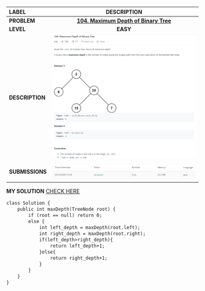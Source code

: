 | LABEL | DESCRIPTION |
| :---        |    :----:   |
| **PROBLEM** | **[104. Maximum Depth of Binary Tree](https://leetcode.com/problems/maximum-depth-of-binary-tree)** |
| **LEVEL** | **EASY** |
| **DESCRIPTION** | ![Problem Description](./assets/problem.png) |
| **SUBMISSIONS** | ![Submission Details](./assets/submission.png) |

**MY SOLUTION** [CHECK HERE](https://leetcode.com/submissions/detail/641289378/)
```
class Solution {
    public int maxDepth(TreeNode root) {
        if (root == null) return 0;
        else {
            int left_depth = maxDepth(root.left);
            int right_depth = maxDepth(root.right);
            if(left_depth>right_depth){
                return left_depth+1;
            }else{
                return right_depth+1;
            }
        }
    }
}
```

